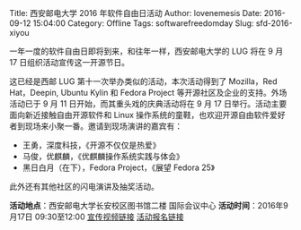 Title: 西安邮电大学 2016 年软件自由日活动
Author: lovenemesis
Date: 2016-09-12 15:04:00
Category: Offline
Tags: softwarefreedomday
Slug: sfd-2016-xiyou

一年一度的软件自由日即将到来，和往年一样，西安邮电大学的 LUG 将在 9 月 17 日组织活动宣传这一开源节日。

<!-- PELICAN_END_SUMMARY -->

这已经是西邮 LUG 第十一次举办类似的活动，本次活动得到了 Mozilla，Red Hat，Deepin, Ubuntu Kylin 和 Fedora Project 等开源社区及企业的支持。外场活动已于 9 月 11 日开始，而其重头戏的庆典活动将在 9 月 17 日举行。活动主要面向新近接触自由开源软件和 Linux 操作系统的童鞋，也欢迎开源自由软件爱好者到现场来小聚一番。邀请到现场演讲的嘉宾有：

* 王勇，深度科技，《开源不仅仅是热爱》
* 马俊，优麒麟，《优麒麟操作系统实践与体会》
* 黑日白月（在下），Fedora Project，《展望 Fedora 25》

此外还有其他社区的闪电演讲及抽奖活动。


**活动地点**：西安邮电大学长安校区图书馆二楼 国际会议中心
**活动时间**：2016年9月17日 09:30至12:00
[宣传视频链接](http://v.qq.com/x/page/r03270fj6p8.html)
[活动报名链接](http://sfd.xiyoulinux.org)
